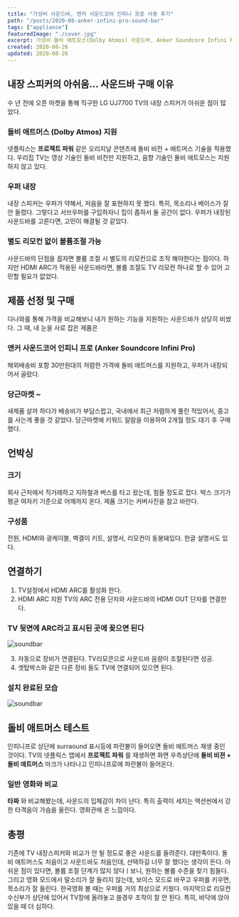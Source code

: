 ```yaml
---
title: "가성비 사운드바, 앤커 사운드코어 인피니 프로 사용 후기"
path: "/posts/2020-08-anker-infini-pro-sound-bar"
tags: ["appliance"]
featuredImage: "./cover.jpg"
excerpt: 가성비 돌비 애트모스(Dolby Atmos) 사운드바, Anker Soundcore Infini Pro 구매 및 설치 후기, 돌비 애트머스 테스트, TV 및 셋탑박스 연결 방법
created: 2020-08-26
updated: 2020-08-26
---
```


## 내장 스피커의 아쉬움... 사운드바 구매 이유
  수 년 전에 오픈 마켓을 통해 직구한 LG UJ7700 TV의 내장 스피커가 아쉬운 점이 많았다.
### 돌비 애트머스 (Dolby Atmos) 지원
  넷플릭스는 __프로젝트 파워__ 같은 오리지날 콘텐츠에 돌비 비전 + 애트머스 기술을 적용했다. 우리집 TV는 영상 기술인 돌비 비전만 지원하고, 음향 기술인 돌비 애트모스는 지원하지 않고 있다.
### 우퍼 내장
  내장 스피커는 우퍼가 약해서, 저음을 잘 표현하지 못 했다. 특히, 목소리나 베이스가 잘 안 들렸다. 그렇다고 서브우퍼를 구입하자니 집이 좁하서 둘 공간이 없다. 우퍼가 내장된 사운드바를 고른다면, 고민이 해결될 것 같았다.
### 별도 리모컨 없이 볼륨조절 가능
  사운드바의 단점을 꼽자면 볼륨 조절 시 별도의 리모컨으로 조작 해야한다는 점이다. 하지만 HDMI ARC가 적용된 사운드바라면, 볼륨 조절도 TV 리모컨 하나로 할 수 있어 고민할 필요가 없었다.

## 제품 선정 및 구매
  다나와를 통해 가격을 비교해보니 내가 원하는 기능을 지원하는 사운드바가 상당히 비쌌다. 그 때, 내 눈을 사로 잡은 제품은
### 앤커 사운드코어 인피니 프로 (Anker Soundcore Infini Pro)
  해외배송비 포함 30만원대의 저렴한 가격에 돌비 애트머스를 지원하고, 우퍼가 내장되어서 골랐다.
### 당근마켓 ~
새제품 살까 하다가 배송비가 부담스럽고, 국내에서 최근 저렴하게 풀린 적있어서, 중고를 사는게 좋을 것 같았다. 당근마켓에 키워드 알람을 이용하여 2개월 정도 대기 후 구매했다.

## 언박싱
### 크기
  회사 근처에서 직거래하고 지하철과 버스를 타고 왔는데, 힘들 정도로 컸다. 박스 크기가 평균 여자키 기준으로 어깨까지 온다. 제품 크기는 커버사진을 참고 바란다.
### 구성품 
  전원, HDMI와 광케이블, 벽결이 키트, 설명서, 리모컨이 동봉돼있다. 한글 설명서도 있다. 

## 연결하기
1. TV설정에서 HDMI ARC를 활성화 한다.
2. HDMI ARC 지원 TV의 ARC 전용 단자와 사운드바의 HDMI OUT 단자를 연결한다. 

### TV 뒷면에 ARC라고 표시된 곳에 꽂으면 된다
![soundbar](https://i.ibb.co/3TMSwZ3/Kakao-Talk-20200826-194937695-01.jpg)

3. 자동으로 장비가 연결된다. TV리모콘으로 사운드바 음량이 조절된다면 성공.
4. 셋탑박스와 같은 다른 장비 들도 TV에 연결되어 있으면 된다.

### 설치 완료된 모습
![soundbar](https://i.ibb.co/SnB2mHc/Kakao-Talk-20200826-175555405.jpg)

## 돌비 애트머스 테스트
  인피니프로 상단에 surraound 표시등에 파란불이 들어오면 돌비 애트머스 재생 중인 것이다. TV의 넷플릭스 앱에서 __프로젝트 파워__ 를 재생하면 화면 우측상단에 __돌비 비젼 + 돌비 애트머스__ 마크가 나타나고 인피니프로에 파란불이 들어온다.

### 일반 영화와 비교
  __타짜__ 와 비교해봤는데, 사운드의 입체감이 차이 난다. 특히 출력이 세지는 액션씬에서 강한 타격음이 가슴을 울린다. 영화관에 온 느낌이다.

## 총평
  기존에 TV 내장스피커와 비교가 안 될 정도로 좋은 사운드를 들려준다. 대만족이다. 돌비 애트머스도 처음이고 사운드바도 처음인데, 선택하길 너무 잘 했다는 생각이 든다. 아쉬운 점이 있다면, 볼륨 조절 단계가 많지 않다ㅣ보니, 원하는 볼륨 수준을 찾기 힘들다. 그리고 영화 모드에서 말소리가 잘 들리지 않는데, 보이스 모드로 바꾸고 우퍼를 키우면, 목소리가 잘 들린다. 한국영화 볼 때는 우퍼를 거의 최상으로 키웠다. 마지막으로 리모컨 수신부가 상단에 있어서 TV장에 올려놓고 쓸경우 조작이 잘 안 된다. 특히, 바닥에 앉아있을 때 더 심하다.